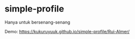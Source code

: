 # simple-profile
Hanya untuk bersenang-senang


Demo:
https://kukuruyuuk.github.io/simple-profile/Rui-Almer/
